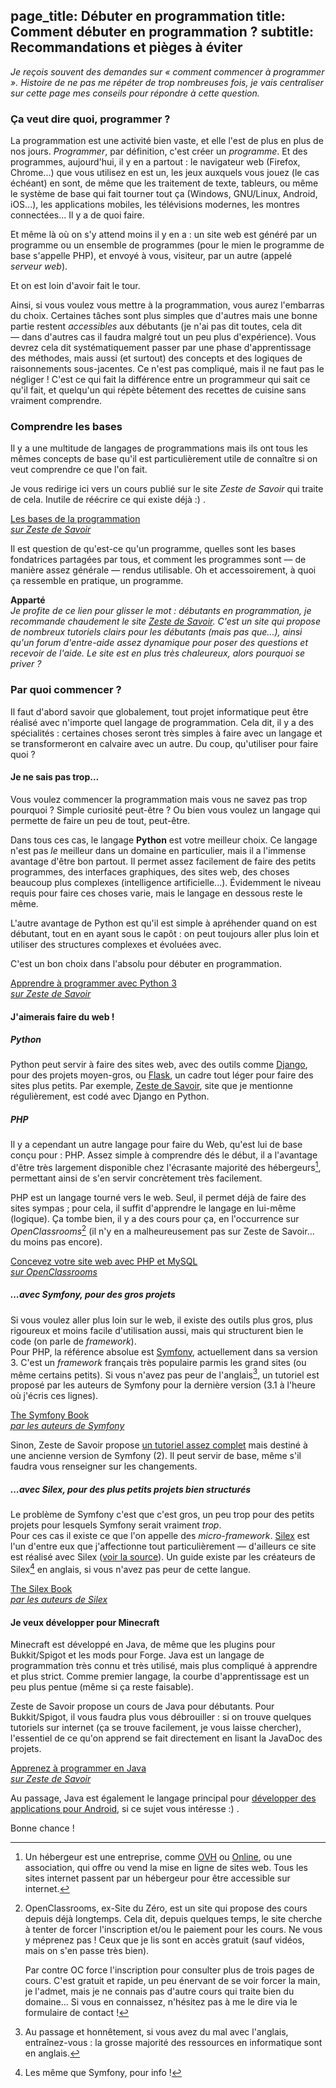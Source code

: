 page_title: Débuter en programmation
title: Comment débuter en programmation ?
subtitle: Recommandations et pièges à éviter
---

*Je reçois souvent des demandes sur « comment commencer à programmer ». Histoire de ne pas me répéter de trop nombreuses fois, je vais centraliser sur cette page mes conseils pour répondre à cette question.*

### Ça veut dire quoi, programmer ?

La programmation est une activité bien vaste, et elle l'est de plus en plus de nos jours. *Programmer*, par définition, c'est créer un *programme*. Et des programmes, aujourd'hui, il y en a partout : le navigateur web (Firefox, Chrome...) que vous utilisez en est un, les jeux auxquels vous jouez (le cas échéant) en sont, de même que les traitement de texte, tableurs, ou même le système de base qui fait tourner tout ça (Windows, GNU/Linux, Android, iOS...), les applications mobiles, les télévisions modernes, les montres connectées... Il y a de quoi faire.

Et même là où on s'y attend moins il y en a : un site web est généré par un programme ou un ensemble de programmes (pour le mien le programme de base s'appelle PHP), et envoyé à vous, visiteur, par un autre (appelé *serveur web*).

Et on est loin d'avoir fait le tour.


Ainsi, si vous voulez vous mettre à la programmation, vous aurez l'embarras du choix. Certaines tâches sont plus simples que d'autres mais une bonne partie restent *accessibles* aux débutants (je n'ai pas dit toutes, cela dit — dans d'autres cas il faudra malgré tout un peu plus d'expérience). Vous devrez cela dit systématiquement passer par une phase d'apprentissage des méthodes, mais aussi (et surtout) des concepts et des logiques de raisonnements sous-jacentes. Ce n'est pas compliqué, mais il ne faut pas le négliger ! C'est ce qui fait la différence entre un programmeur qui sait ce qu'il fait, et quelqu'un qui répète bêtement des recettes de cuisine sans vraiment comprendre.


### Comprendre les bases

Il y a une multitude de langages de programmations mais ils ont tous les mêmes concepts de base qu'il est particulièrement utile de connaître si on veut comprendre ce que l'on fait.

Je vous redirige ici vers un cours publié sur le site *Zeste de Savoir* qui traite de cela. Inutile de réécrire ce qui existe déjà :) .

<div class="text-center"><a href="https://zestedesavoir.com/tutoriels/531/les-bases-de-la-programmation/" class="btn btn-primary">Les bases de la programmation<br /><em>sur Zeste de Savoir</em></a></div>

Il est question de qu'est-ce qu'un programme, quelles sont les bases fondatrices partagées par tous, et comment les programmes sont — de manière assez générale — rendus utilisable. Oh et accessoirement, à quoi ça ressemble en pratique, un programme.

**Apparté**  
*Je profite de ce lien pour glisser le mot : débutants en programmation, je recommande chaudement le site [Zeste de Savoir](https://zestedesavoir.com). C'est un site qui propose de nombreux tutoriels clairs pour les débutants (mais pas que...), ainsi qu'un forum d'entre-aide assez dynamique pour poser des questions et recevoir de l'aide. Le site est en plus très chaleureux, alors pourquoi se priver ?*


### Par quoi commencer ?

Il faut d'abord savoir que globalement, tout projet informatique peut être réalisé avec n'importe quel langage de programmation. Cela dit, il y a des spécialités : certaines choses seront très simples à faire avec un langage et se transformeront en calvaire avec un autre. Du coup, qu'utiliser pour faire quoi ?

#### Je ne sais pas trop...

Vous voulez commencer la programmation mais vous ne savez pas trop pourquoi ? Simple curiosité peut-être ? Ou bien vous voulez un langage qui permette de faire un peu de tout, peut-être.

Dans tous ces cas, le langage **Python** est votre meilleur choix. Ce langage n'est pas *le* meilleur dans un domaine en particulier, mais il a l'immense avantage d'être bon partout. Il permet assez facilement de faire des petits programmes, des interfaces graphiques, des sites web, des choses beaucoup plus complexes (intelligence artificielle...). Évidemment le niveau requis pour faire ces choses varie, mais le langage en dessous reste le même.

L'autre avantage de Python est qu'il est simple à apréhender quand on est débutant, tout en en ayant sous le capôt : on peut toujours aller plus loin et utiliser des structures complexes et évoluées avec.

C'est un bon choix dans l'absolu pour débuter en programmation.

<div class="text-center"><a href="https://zestedesavoir.com/tutoriels/799/apprendre-a-programmer-avec-python-3/" class="btn btn-primary">Apprendre à programmer avec Python 3<br /><em>sur Zeste de Savoir</em></a></div>


#### J'aimerais faire du web !

##### Python

Python peut servir à faire des sites web, avec des outils comme [Django](https://zestedesavoir.com/tutoriels/598/developpez-votre-site-web-avec-le-framework-django/), pour des projets moyen-gros, ou [Flask](http://flask.pocoo.org/), un cadre tout léger pour faire des sites plus petits. Par exemple, [Zeste de Savoir](https://zestedesavoir.com/), site que je mentionne régulièrement, est codé avec Django en Python.

##### PHP

Il y a cependant un autre langage pour faire du Web, qu'est lui de base conçu pour : PHP. Assez simple à comprendre dés le début, il a l'avantage d'être très largement disponible chez l'écrasante majorité des hébergeurs[^heberg], permettant ainsi de s'en servir concrètement très facilement.

PHP est un langage tourné vers le web. Seul, il permet déjà de faire des sites sympas ; pour cela, il suffit d'apprendre le langage en lui-même (logique). Ça tombe bien, il y a des cours pour ça, en l'occurrence sur *OpenClassrooms*[^oc] (il n'y en a malheureusement pas sur Zeste de Savoir... du moins pas encore).

<div class="text-center"><a href="https://openclassrooms.com/courses/concevez-votre-site-web-avec-php-et-mysql" class="btn btn-primary">Concevez votre site web avec PHP et MySQL<br /><em>sur OpenClassrooms</em></a></div>

##### ...avec Symfony, pour des gros projets

Si vous voulez aller plus loin sur le web, il existe des outils plus gros, plus rigoureux et moins facile d'utilisation aussi, mais qui structurent bien le code (on parle de *framework*).  
Pour PHP, la référence absolue est [Symfony](https://symfony.com/), actuellement dans sa version 3. C'est un *framework* français très populaire parmis les grand sites (ou même certains petits). Si vous n'avez pas peur de l'anglais[^anglais], un tutoriel est proposé par les auteurs de Symfony pour la dernière version (3.1 à l'heure où j'écris ces lignes).

<div class="text-center"><a href="https://symfony.com/doc/current/book/index.html" class="btn btn-primary">The Symfony Book<br /><em>par les auteurs de Symfony</em></a></div>

Sinon, Zeste de Savoir propose [un tutoriel assez complet](https://zestedesavoir.com/tutoriels/620/developpez-votre-site-web-avec-le-framework-symfony2/) mais destiné à une ancienne version de Symfony (2). Il peut servir de base, même s'il faudra vous renseigner sur les changements.

##### ...avec Silex, pour des plus petits projets bien structurés

Le problème de Symfony c'est que c'est gros, un peu trop pour des petits projets pour lesquels Symfony serait vraiment *trop*.  
Pour ces cas il existe ce que l'on appelle des *micro-framework*. [Silex](http://silex.sensiolabs.org/) est l'un d'entre eux que j'affectionne tout particulièrement — d'ailleurs ce site est réalisé avec Silex ([voir la source](https://github.com/AmauryCarrade/Website)). Un guide existe par les créateurs de Silex[^silex_authors] en anglais, si vous n'avez pas peur de cette langue.

<div class="text-center"><a href="http://silex.sensiolabs.org/doc/master/intro.html" class="btn btn-primary">The Silex Book<br /><em>par les auteurs de Silex</em></a></div>

[^heberg]: Un hébergeur est une entreprise, comme [OVH](https://ovh.net) ou [Online](https://online.net/), ou une association, qui offre ou vend la mise en ligne de sites web. Tous les sites internet passent par un hébergeur pour être accessible sur internet.
[^oc]:
    OpenClassrooms, ex-Site du Zéro, est un site qui propose des cours depuis déjà longtemps. Cela dit, depuis quelques temps, le site cherche à tenter de forcer l'inscription et/ou le paiement pour les cours. Ne vous y méprenez pas ! Ceux que je lis sont en accès gratuit (sauf vidéos, mais on s'en passe très bien).

    Par contre OC force l'inscription pour consulter plus de trois pages de cours. C'est gratuit et rapide, un peu énervant de se voir forcer la main, je l'admet, mais je ne connais pas d'autre cours qui traite bien du domaine... Si vous en connaissez, n'hésitez pas à me le dire via le formulaire de contact !
[^anglais]: Au passage et honnêtement, si vous avez du mal avec l'anglais, entraînez-vous : la grosse majorité des ressources en informatique sont en anglais.
[^silex_authors]: Les même que Symfony, pour info !


#### Je veux développer pour Minecraft

Minecraft est développé en Java, de même que les plugins pour Bukkit/Spigot et les mods pour Forge. Java est un langage de programmation très connu et très utilisé, mais plus compliqué à apprendre et plus strict. Comme premier langage, la courbe d'apprentissage est un peu plus pentue (même si ça reste faisable).

Zeste de Savoir propose un cours de Java pour débutants. Pour Bukkit/Spigot, il vous faudra plus vous débrouiller : si on trouve quelques tutoriels sur internet (ça se trouve facilement, je vous laisse chercher), l'essentiel de ce qu'on apprend se fait directement en lisant la JavaDoc des projets.

<div class="text-center"><a href="https://zestedesavoir.com/tutoriels/646/apprenez-a-programmer-en-java/" class="btn btn-primary">Apprenez à programmer en Java<br /><em>sur Zeste de Savoir</em></a></div>

Au passage, Java est également le langage principal pour [développer des applications pour Android](https://zestedesavoir.com/tutoriels/624/creez-des-applications-pour-android/), si ce sujet vous intéresse :) .

Bonne chance !
